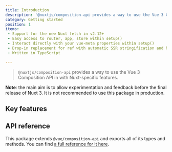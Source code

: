 ```yaml
---
title: Introduction
description: '@nuxtjs/composition-api provides a way to use the Vue 3 Composition API with Nuxt-specific features.'
category: Getting started
position: 1
items:
 - Support for the new Nuxt fetch in v2.12+
 - Easy access to router, app, store within setup()
 - Interact directly with your vue-meta properties within setup()
 - Drop-in replacement for ref with automatic SSR stringification and hydration (ssrRef)
 - Written in TypeScript

---
```


> `@nuxtjs/composition-api` provides a way to use the Vue 3 Composition API in with Nuxt-specific features.

**Note**: the main aim is to allow experimentation and feedback before the final release of Nuxt 3. It is not recommended to use this package in production.

## Key features

<list :items="items"></list>

## API reference

This package extends `@vue/composition-api` and exports all of its types and methods. You can find [a full reference for it here](https://composition-api.vuejs.org/api.html).
